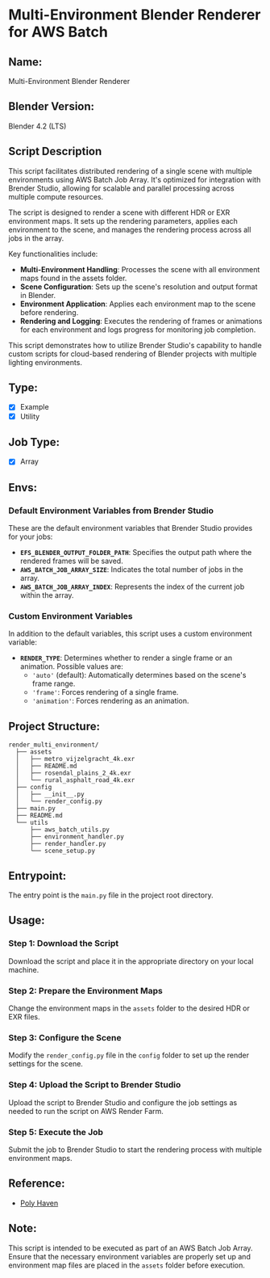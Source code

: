 # Multi-Environment Blender Renderer for AWS Batch

## Name:
Multi-Environment Blender Renderer

## Blender Version:
Blender 4.2 (LTS)

## Script Description
This script facilitates distributed rendering of a single scene with multiple environments using AWS Batch Job Array. It's optimized for integration with Brender Studio, allowing for scalable and parallel processing across multiple compute resources.

The script is designed to render a scene with different HDR or EXR environment maps. It sets up the rendering parameters, applies each environment to the scene, and manages the rendering process across all jobs in the array.

Key functionalities include:
- **Multi-Environment Handling**: Processes the scene with all environment maps found in the assets folder.
- **Scene Configuration**: Sets up the scene's resolution and output format in Blender.
- **Environment Application**: Applies each environment map to the scene before rendering.
- **Rendering and Logging**: Executes the rendering of frames or animations for each environment and logs progress for monitoring job completion.

This script demonstrates how to utilize Brender Studio's capability to handle custom scripts for cloud-based rendering of Blender projects with multiple lighting environments.

## Type:
- [x] Example
- [x] Utility

## Job Type:
- [x] Array

## Envs:

### Default Environment Variables from Brender Studio
These are the default environment variables that Brender Studio provides for your jobs:

- **`EFS_BLENDER_OUTPUT_FOLDER_PATH`**: Specifies the output path where the rendered frames will be saved.
- **`AWS_BATCH_JOB_ARRAY_SIZE`**: Indicates the total number of jobs in the array.
- **`AWS_BATCH_JOB_ARRAY_INDEX`**: Represents the index of the current job within the array.

### Custom Environment Variables
In addition to the default variables, this script uses a custom environment variable:

- **`RENDER_TYPE`**: Determines whether to render a single frame or an animation. Possible values are:
  - `'auto'` (default): Automatically determines based on the scene's frame range.
  - `'frame'`: Forces rendering of a single frame.
  - `'animation'`: Forces rendering as an animation.

## Project Structure:
```
render_multi_environment/
  ├── assets
  │   ├── metro_vijzelgracht_4k.exr
  │   ├── README.md
  │   ├── rosendal_plains_2_4k.exr
  │   └── rural_asphalt_road_4k.exr
  ├── config
  │   ├── __init__.py
  │   └── render_config.py
  ├── main.py
  ├── README.md
  └── utils
      ├── aws_batch_utils.py
      ├── environment_handler.py
      ├── render_handler.py
      └── scene_setup.py
```

## Entrypoint:
The entry point is the `main.py` file in the project root directory.


## Usage:

### Step 1: Download the Script
Download the script and place it in the appropriate directory on your local machine.

### Step 2: Prepare the Environment Maps
Change the environment maps in the `assets` folder to the desired HDR or EXR files.

### Step 3: Configure the Scene
Modify the `render_config.py` file in the `config` folder to set up the render settings for the scene.

### Step 4: Upload the Script to Brender Studio
Upload the script to Brender Studio and configure the job settings as needed to run the script on AWS Render Farm.

### Step 5: Execute the Job
Submit the job to Brender Studio to start the rendering process with multiple environment maps.

## Reference:
- [Poly Haven](https://polyhaven.com/hdris)

## Note:
This script is intended to be executed as part of an AWS Batch Job Array. Ensure that the necessary environment variables are properly set up and environment map files are placed in the `assets` folder before execution.

